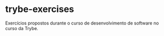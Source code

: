 # trybe-exercises
Exercícios propostos durante o curso de desenvolvimento de software no curso da Trybe.

